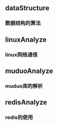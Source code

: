 ## dataStructure
### 数据结构的算法

## linuxAnalyze
### linux网络通信

## muduoAnalyze
### muduo库的解析

## redisAnalyze
### redis的使用

